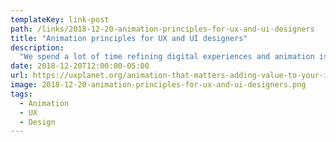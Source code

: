 ```yaml
---
templateKey: link-post
path: /links/2018-12-20-animation-principles-for-ux-and-ui-designers
title: "Animation principles for UX and UI designers"
description:
  "We spend a lot of time refining digital experiences and animation is often an afterthought when it comes to building them. In reality, many designers have no animation experience and we animate based on what “feels right”. "
date: 2018-12-20T12:00:00-05:00
url: https://uxplanet.org/animation-that-matters-adding-value-to-your-interface-65496fe4c182?gi=351cc2baf0e3
image: 2018-12-20-animation-principles-for-ux-and-ui-designers.png
tags:
  - Animation
  - UX
  - Design
---
```


